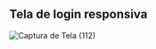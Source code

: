 ## Tela de login responsiva

![Captura de Tela (112)](https://user-images.githubusercontent.com/72985107/236957158-287eeff5-68d8-4ab8-9232-fc9d68885394.png)
